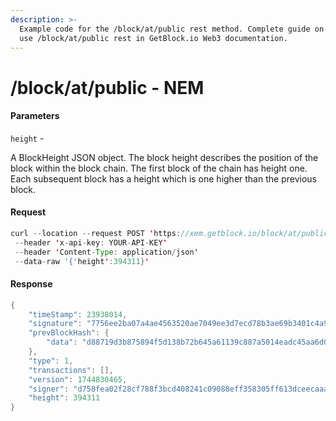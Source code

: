 ```yaml
---
description: >-
  Example code for the /block/at/public rest method. Сomplete guide on how to
  use /block/at/public rest in GetBlock.io Web3 documentation.
---
```


# /block/at/public - NEM

#### Parameters

`height` -

A BlockHeight JSON object. The block height describes the position of the block within the block chain. The first block of the chain has height one. Each subsequent block has a height which is one higher than the previous block.

#### Request

```java
curl --location --request POST 'https://xem.getblock.io/block/at/public'
 --header 'x-api-key: YOUR-API-KEY'
 --header 'Content-Type: application/json'
 --data-raw '{'height':394311}'
```

#### Response

```java
{
    "timeStamp": 23938014,
    "signature": "7756ee2ba07a4ae4563520ae7049ee3d7ecd78b3ae69b3401c4a956aa99143b24257479c525cc1d89e4aaf2bf2e7be879b158a5cff80827b94ca6f3e8fb1af0c",
    "prevBlockHash": {
        "data": "d88719d3b875894f5d138b72b645a61139c887a5014eadc45aa6d075a8ba6cd0"
    },
    "type": 1,
    "transactions": [],
    "version": 1744830465,
    "signer": "d758fea02f28cf788f3bcd408241c09088eff358305ff613dceecaaa851f32ef",
    "height": 394311
}
```
